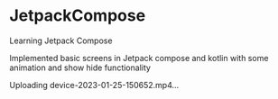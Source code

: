 # JetpackCompose

Learning Jetpack Compose

Implemented basic screens in Jetpack compose and kotlin with some animation and show hide functionality

Uploading device-2023-01-25-150652.mp4…

